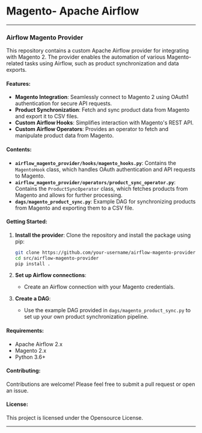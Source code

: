 # Magento- Apache Airflow
---

### **Airflow Magento Provider**

This repository contains a custom Apache Airflow provider for integrating with Magento 2. The provider enables the automation of various Magento-related tasks using Airflow, such as product synchronization and data exports.

#### **Features:**
- **Magento Integration**: Seamlessly connect to Magento 2 using OAuth1 authentication for secure API requests.
- **Product Synchronization**: Fetch and sync product data from Magento and export it to CSV files.
- **Custom Airflow Hooks**: Simplifies interaction with Magento's REST API.
- **Custom Airflow Operators**: Provides an operator to fetch and manipulate product data from Magento.

#### **Contents:**
- **`airflow_magento_provider/hooks/magento_hooks.py`**: Contains the `MagentoHook` class, which handles OAuth authentication and API requests to Magento.
- **`airflow_magento_provider/operators/product_sync_operator.py`**: Contains the `ProductSyncOperator` class, which fetches products from Magento and allows for further processing.
- **`dags/magento_product_sync.py`**: Example DAG for synchronizing products from Magento and exporting them to a CSV file.

#### **Getting Started:**
1. **Install the provider**:
   Clone the repository and install the package using pip:
   ```bash
   git clone https://github.com/your-username/airflow-magento-provider.git
   cd src/airflow-magento-provider
   pip install .
   ```

2. **Set up Airflow connections**:
   - Create an Airflow connection with your Magento credentials.

3. **Create a DAG**:
   - Use the example DAG provided in `dags/magento_product_sync.py` to set up your own product synchronization pipeline.

#### **Requirements:**
- Apache Airflow 2.x
- Magento 2.x
- Python 3.6+

#### **Contributing:**
Contributions are welcome! Please feel free to submit a pull request or open an issue.

#### **License:**
This project is licensed under the Opensource License.

---
